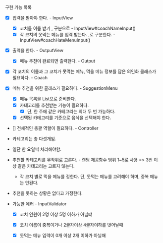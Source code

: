 구현 기능 목록
- [x] 입력을 받아야 한다. - InputView
  - [x] 코치들 이름 받기 , 구분으로  - InputView#coachNameInput()
  - [x] 각 코치의 못먹는 메뉴를 입력 받는다. ,로 구분한다.  - InputView#coachHateMenuInput()  
  
- [x] 출력을 한다. - OutputView
  - [x] 메뉴 추천이 완료되면 출력한다. - Output 
  
- [x] 각 코치의  이름과 그 코치가 못먹는 메뉴, 먹을 메뉴 정보를 담은 의인화 클래스가 필요하다. - Coach

- [x] 메뉴 추천을 위한 클래스가 필요하다. - SuggestionMenu
  - [x] 메뉴 목록을 List<String>으로 준비한다.
  - [x] 카테고리를 추천받는 기능이 필요하다.
    - [x] 단, 한 주에 같은 카테고리는 최대 두 번 가능하다.
  - [x] 선택된 카테고리를 기준으로 음식을 선택해야 한다. 
- [] 전체적인 총괄 역할이 필요하다.  - Controller


- 카테고리는 총 다섯개임.
- 일단 한 요일씩 처리해야함.
- 추천할 카테고리를 무작위로 고른다. - 랜덤 제공함수 범위 1~5로 사용 => 3번 이상 같은 카테고리는 고르지 않는다.
  - 각 코치 별로 먹을 메뉴를 정한다. 단, 못먹는 메뉴를 고려해야 하며, 중복 메뉴는 안된다. 
- 추천을 못하는 상황은 없다고 가정한다.

- 가능한 에러 - InputValidator
  - [x] 코치 인원이 2명 이상 5명 이하가 아닐떄
  - [x] 코치 이름이 중복이거나 2글자이상 4글자이하를 벗어날때
  - [x] 못먹는 메뉴 입력이 0개 이상 2개 이하가 아닐때
  